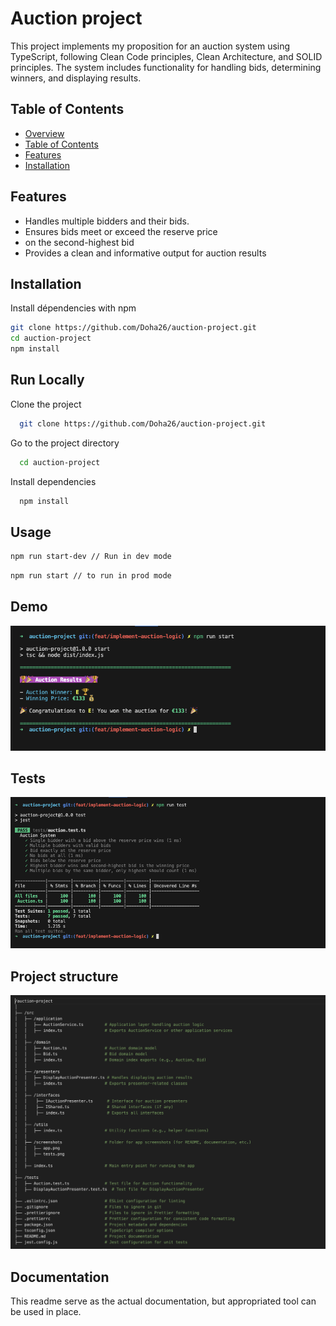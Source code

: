 
# Auction project

This project implements my proposition for an auction system using TypeScript, following Clean Code principles, Clean Architecture, and SOLID principles. The system includes functionality for handling bids, determining winners, and displaying results.


## Table of Contents

  - [Overview](#overview)
  - [Table of Contents](#table-of-contents)
  - [Features](#features)
  - [Installation](#installation)


## Features

- Handles multiple bidders and their bids.
- Ensures bids meet or exceed the reserve price
- on the second-highest bid
- Provides a clean and informative output for auction results


## Installation

Install dépendencies with npm

```bash
git clone https://github.com/Doha26/auction-project.git
cd auction-project
npm install
```
    
## Run Locally

Clone the project

```bash
  git clone https://github.com/Doha26/auction-project.git
```

Go to the project directory

```bash
  cd auction-project
```

Install dependencies

```bash
  npm install
```


## Usage

```bash
npm run start-dev // Run in dev mode
```

```bash
npm run start // to run in prod mode
```


## Demo

![App Demo](screenshots/app.png)

## Tests

![Tests demo](screenshots/tests.png)


## Project structure
![Code structure](screenshots/structure.png)

## Documentation

This readme serve as the actual documentation, but appropriated tool can be used in place. 

